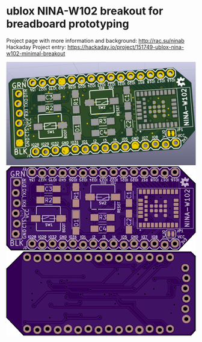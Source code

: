 # ublox NINA-W102 breakout for breadboard prototyping
Project page with more information and background: http://rac.su/ninab
Hackaday Project entry: https://hackaday.io/project/151749-ublox-nina-w102-minimal-breakout

![3D Rendering](images/NINA-W102_minimal_breakout-PCB.rev.0.3-3D-TOP.png?raw=true "3D Rendering")
![OSHPark TOP](images/NINA-W102_minimal_breakout-PCB.rev.0.3-OSHPark-TOP.png?raw=true "OSHPark TOP")
![OSHPark BOTTOM](images/NINA-W102_minimal_breakout-PCB.rev.0.3-OSHPark-BOTTOM.png?raw=true "OSHPark BOTTOM")

